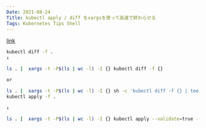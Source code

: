 ```yaml
---
Date: 2021-08-24
Title: kubectl apply / diff をxargsを使って高速で終わらせる
Tags: Kubernetes Tips Shell
---
```


[link](https://blog.framinal.life/entry/2021/08/24/235859)

```sh
kubectl diff -f .
↓

ls . |  xargs -t -P$(ls | wc -l) -I {} kubectl diff -f {}

or

ls . |  xargs -t -P$(ls | wc -l) -I {} sh -c 'kubectl diff -f {} | tee -a /tmp/diff/{}.diff'
kubectl apply -f .

↓

ls . |  xargs -t -P$(ls | wc -l) -I {} kubectl apply --validate=true --dry-run=server -f {}
```
